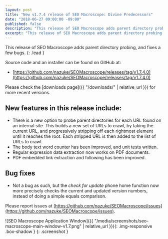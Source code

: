 ```yaml
---
layout: post
title: "New v1.7.4 release of SEO Macroscope: Divine Predecessors"
date: "2018-06-27 09:00:00 -09:00"
published: false
description: "This release of SEO Macroscope adds parent directory probing."
excerpt: "This release of SEO Macroscope adds parent directory probing."
---
```


This release of SEO Macroscope adds parent directory probing, and fixes a few bugs.
{: .lead }

Source code and an installer can be found on GitHub at:

* [https://github.com/nazuke/SEOMacroscope/releases/tag/v1.7.4.0](https://github.com/nazuke/SEOMacroscope/releases/tag/v1.7.4.0)

Please check the [downloads page]({{ "/downloads/" | relative_url }}) for more recent versions.

## New features in this release include:

* There is a new option to probe parent directories for each URL found on an internal site. This builds a new set of URLs to crawl, by taking the current URL, and progressively stripping off each rightmost element until it reaches the root. Each stripped URL is then added to the list of URLs to crawl.
* The body text word counter has been improved, and unit tests written.
* Regular expression data extraction now works on PDF documents.
* PDF embedded link extraction and following has been improved.

## Bug fixes

* Not a bug as such, but the *check for update* phone home function now more precisely checks the current and updated version numbers, instead of doing a simple equals comparison.

Please report issues at [https://github.com/nazuke/SEOMacroscope/issues](https://github.com/nazuke/SEOMacroscope/issues).

![SEO Macroscope Application Window]({{ "/media/screenshots/seo-macroscope-main-window-v1.7.png" | relative_url }}){: .img-responsive .box-shadow }
{: .screenshot }
